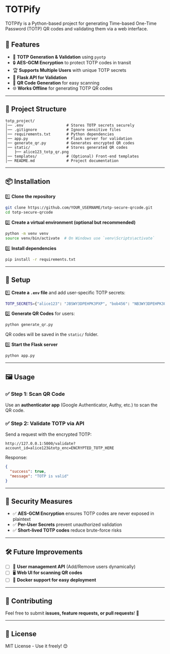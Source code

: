# TOTPify

TOTPify is a Python-based project for generating Time-based One-Time Password (TOTP) QR codes and validating them via a web interface.

## 🚀 Features
- 🔑 **TOTP Generation & Validation** using `pyotp`
- 🔒 **AES-GCM Encryption** to protect TOTP codes in transit
- 🏆 **Supports Multiple Users** with unique TOTP secrets
- 📡 **Flask API for Validation**
- 📱 **QR Code Generation** for easy scanning
- 🌐 **Works Offline** for generating TOTP QR codes

---

## 📂 Project Structure
```
totp_project/
│── .env                   # Stores TOTP secrets securely
│── .gitignore             # Ignore sensitive files
│── requirements.txt       # Python dependencies
│── app.py                 # Flask server for validation
│── generate_qr.py         # Generates encrypted QR codes
│── static/                # Stores generated QR codes
│   ├── alice123_totp_qr.png
│── templates/             # (Optional) Front-end templates
│── README.md              # Project documentation
```

---

## 📦 Installation
1️⃣ **Clone the repository**
```bash
git clone https://github.com/YOUR_USERNAME/totp-secure-qrcode.git
cd totp-secure-qrcode
```

2️⃣ **Create a virtual environment (optional but recommended)**
```bash
python -m venv venv
source venv/bin/activate  # On Windows use `venv\Scripts\activate`
```

3️⃣ **Install dependencies**
```bash
pip install -r requirements.txt
```

---

## 🔧 Setup
1️⃣ **Create a `.env` file** and add user-specific TOTP secrets:
```bash
TOTP_SECRETS={"alice123": "JBSWY3DPEHPK3PXP", "bob456": "NB3WY3DPEHPK3QWE"}
```

2️⃣ **Generate QR Codes** for users:
```bash
python generate_qr.py
```
QR codes will be saved in the `static/` folder.

3️⃣ **Start the Flask server**
```bash
python app.py
```

---

## 🖼️ Usage
### ✅ **Step 1: Scan QR Code**
Use an **authenticator app** (Google Authenticator, Authy, etc.) to scan the QR code.

### ✅ **Step 2: Validate TOTP via API**
Send a request with the encrypted TOTP:
```
http://127.0.0.1:5000/validate?account_id=alice123&totp_enc=ENCRYPTED_TOTP_HERE
```
Response:
```json
{
  "success": true,
  "message": "TOTP is valid"
}
```

---

## 🔐 Security Measures
- ✅ **AES-GCM Encryption** ensures TOTP codes are never exposed in plaintext
- ✅ **Per-User Secrets** prevent unauthorized validation
- ✅ **Short-lived TOTP codes** reduce brute-force risks

---

## 🛠️ Future Improvements
- [ ] 🔄 **User management API** (Add/Remove users dynamically)
- [ ] 🖥️ **Web UI for scanning QR codes**
- [ ] 📡 **Docker support for easy deployment**

---

## 🤝 Contributing
Feel free to submit **issues, feature requests, or pull requests**! 🚀

---

## 📜 License
MIT License - Use it freely! 😊

